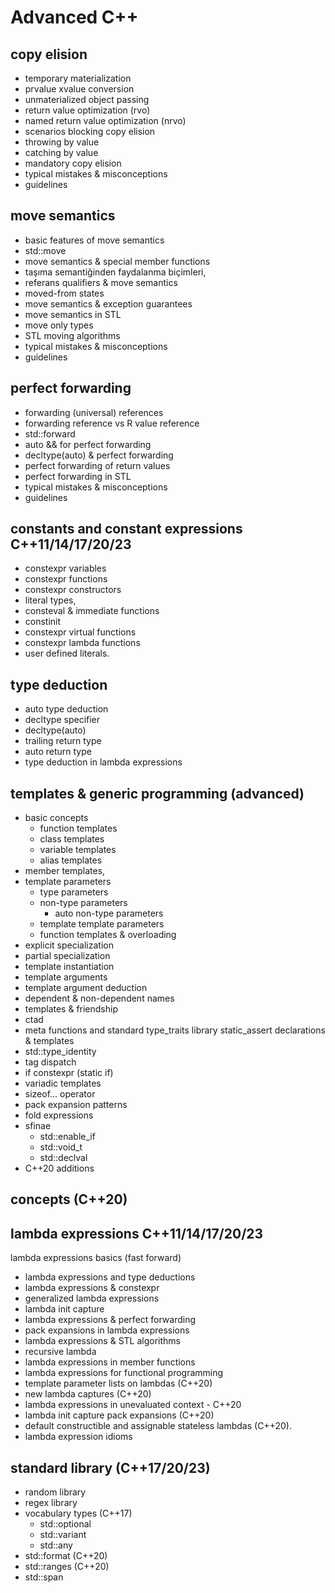 # Advanced C++

## copy elision
+ temporary materialization
+ prvalue xvalue conversion
+ unmaterialized object passing
+ return value optimization (rvo)
+ named return value optimization (nrvo) 
+ scenarios blocking copy elision
+ throwing by value
+ catching by value
+ mandatory copy elision
+ typical mistakes & misconceptions
+ guidelines

## move semantics 
+ basic features of move semantics
+ std::move
+ move semantics & special member functions
+ taşıma semantiğinden faydalanma biçimleri, 
+ referans qualifiers & move semantics
+ moved-from states
+ move semantics & exception guarantees
+ move semantics in STL
+ move only types
+ STL moving algorithms
+ typical mistakes & misconceptions
+ guidelines

## perfect forwarding
+ forwarding (universal) references
+ forwarding reference vs R value reference
+ std::forward
+ auto && for perfect forwarding
+ decltype(auto) & perfect forwarding
+ perfect forwarding of return values
+ perfect forwarding in STL
+ typical mistakes & misconceptions
+ guidelines

## constants and constant expressions C++11/14/17/20/23
+ constexpr variables
+ constexpr functions
+ constexpr constructors
+ literal types, 
+ consteval & immediate functions
+ constinit
+ constexpr virtual functions
+ constexpr lambda functions
+ user defined literals.

## type deduction
+ auto type deduction
+ decltype specifier
+ decltype(auto)
+ trailing return type
+ auto return type
+ type deduction in lambda expressions

## templates & generic programming (advanced)
+ basic concepts
  + function templates
  + class templates
  + variable templates
  + alias templates
+ member templates, 
+ template parameters
  + type parameters
  + non-type parameters 
    + auto non-type parameters
  + template template parameters
  + function templates & overloading
+ explicit specialization
+ partial specialization
+ template instantiation
+ template arguments
+ template argument deduction
+ dependent & non-dependent names
+ templates & friendship
+ ctad 
+ meta functions and standard type_traits library
static_assert declarations & templates
+ std::type_identity
+ tag dispatch
+ if constexpr (static if)
+ variadic templates
+ sizeof... operator
+ pack expansion patterns 
+ fold expressions
+ sfinae
  + std::enable_if
  + std::void_t
  + std::declval
+ C++20 additions

## concepts (C++20)

## lambda expressions C++11/14/17/20/23 
lambda expressions basics (fast forward)
  + lambda expressions and type deductions
  + lambda expressions & constexpr
  + generalized lambda expressions
  + lambda init capture
  + lambda expressions & perfect forwarding
  + pack expansions in lambda expressions
  + lambda expressions & STL algorithms
+ recursive lambda
+ lambda expressions in member functions
+ lambda expressions for functional programming
+ template parameter lists on lambdas (C++20)
+ new lambda captures (C++20)
+ lambda expressions in unevaluated context - C++20
+ lambda init capture pack expansions (C++20)
+ default constructible and assignable stateless lambdas (C++20).
+ lambda expression idioms

## standard library (C++17/20/23)
+ random library
+ regex library
+ vocabulary types (C++17)
  + std::optional
  + std::variant
  + std::any
+ std::format (C++20)
+ std::ranges (C++20)
+ std::span


